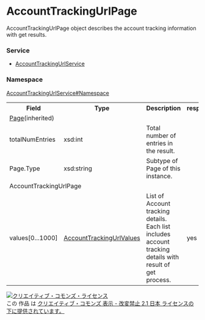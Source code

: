 # AccountTrackingUrlPage
AccountTrackingUrlPage object describes the account tracking information with get results.

### Service
+ [AccountTrackingUrlService](../../services/AccountTrackingUrlService.md)

### Namespace
[AccountTrackingUrlService#Namespace](../../services/AccountTrackingUrlService.md#namespace)

<table>
 <tr>
  <th>Field</th>
  <th>Type</th>
  <th>Description</th>
  <th>response</th>
  <th>get</th>
  <th>add</th>
  <th>set</th>
  <th>remove</th>
 </tr>
 <tr>
  <td colspan="8"><a href="../Common/Page.md">Page</a>(inherited)</td>
 </tr>
 <tr>
  <td>totalNumEntries</td>
  <td>xsd:int</td>
  <td>Total number of entries in the result.</td>
  <td colspan="5"></td>
 </tr>
 <tr>
  <td>Page.Type</td>
  <td>xsd:string</td>
  <td>Subtype of Page of this instance.</td>
  <td colspan="5"></td>
 </tr>
 <tr>
  <td colspan="8">AccountTrackingUrlPage</td>
 </tr>
 <tr>
  <td>values[0...1000]</td>
  <td><a href="AccountTrackingUrlValues.md">AccountTrackingUrlValues</a></td>
  <td>List of Account tracking details.<br>Each list includes account tracking details with result of get process.</td>
  <td>yes</td>
  <td>-</td>
  <td>-</td>
  <td>-</td>
  <td>-</td>
 </tr>
</table>

<a rel="license" href="http://creativecommons.org/licenses/by-nd/2.1/jp/"><img alt="クリエイティブ・コモンズ・ライセンス" style="border-width:0" src="https://i.creativecommons.org/l/by-nd/2.1/jp/88x31.png" /></a><br />この 作品 は <a rel="license" href="http://creativecommons.org/licenses/by-nd/2.1/jp/">クリエイティブ・コモンズ 表示 - 改変禁止 2.1 日本 ライセンスの下に提供されています。</a>
